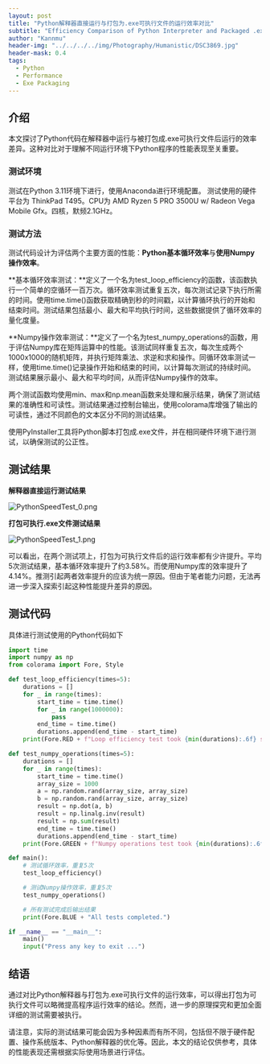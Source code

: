 ```yaml
---
layout: post
title: "Python解释器直接运行与打包为.exe可执行文件的运行效率对比"
subtitle: "Efficiency Comparison of Python Interpreter and Packaged .exe Executable"
author: "Kannmu"
header-img: "../../../../img/Photography/Humanistic/DSC3869.jpg"
header-mask: 0.4
tags:
  - Python
  - Performance
  - Exe Packaging
---
```





<!-- Latex Support -->
<head>
    <script src="https://cdn.mathjax.org/mathjax/latest/MathJax.js?config=TeX-AMS-MML_HTMLorMML"  type="text/javascript"></script>
    <script type="text/x-mathjax-config">
        MathJax.Hub.Config({
            tex2jax: {
            skipTags: ['script', 'noscript', 'style', 'textarea', 'pre'],
            inlineMath: [['$','$']]
            }
        });
    </script>
</head>

## 介绍

本文探讨了Python代码在解释器中运行与被打包成.exe可执行文件后运行的效率差异。这种对比对于理解不同运行环境下Python程序的性能表现至关重要。

### 测试环境

测试在Python 3.11环境下进行，使用Anaconda进行环境配置。
测试使用的硬件平台为 ThinkPad T495。CPU为 AMD Ryzen 5 PRO 3500U w/ Radeon Vega Mobile Gfx。四核，默频2.1GHz。

### 测试方法

测试代码设计为评估两个主要方面的性能：**Python基本循环效率**与**使用Numpy操作效率**。

**基本循环效率测试：**定义了一个名为test_loop_efficiency的函数，该函数执行一个简单的空循环一百万次。循环效率测试重复五次，每次测试记录下执行所需的时间。使用time.time()函数获取精确到秒的时间戳，以计算循环执行的开始和结束时间。测试结果包括最小、最大和平均执行时间，这些数据提供了循环效率的量化度量。

**Numpy操作效率测试：**定义了一个名为test_numpy_operations的函数，用于评估Numpy库在矩阵运算中的性能。该测试同样重复五次，每次生成两个1000x1000的随机矩阵，并执行矩阵乘法、求逆和求和操作。同循环效率测试一样，使用time.time()记录操作开始和结束的时间，以计算每次测试的持续时间。测试结果展示最小、最大和平均时间，从而评估Numpy操作的效率。

两个测试函数均使用min、max和np.mean函数来处理和展示结果，确保了测试结果的准确性和可读性。测试结果通过控制台输出，使用colorama库增强了输出的可读性，通过不同颜色的文本区分不同的测试结果。

使用PyInstaller工具将Python脚本打包成.exe文件，并在相同硬件环境下进行测试，以确保测试的公正性。

## 测试结果

**解释器直接运行测试结果**

![PythonSpeedTest_0.png](https://p.sda1.dev/19/e3690d01ba18b252d04f40d0717feadb/PythonSpeedTest_0.png)


**打包可执行.exe文件测试结果**

![PythonSpeedTest_1.png](https://p.sda1.dev/19/e0b7740f7a2fb7ec505e163cdf60b31f/PythonSpeedTest_1.png)


可以看出，在两个测试项上，打包为可执行文件后的运行效率都有少许提升。平均5次测试结果，基本循环效率提升了约3.58%。而使用Numpy库的效率提升了4.14%。推测引起两者效率提升的应该为统一原因。但由于笔者能力问题，无法再进一步深入探索引起这种性能提升差异的原因。

## 测试代码

具体进行测试使用的Python代码如下

```py
import time
import numpy as np
from colorama import Fore, Style

def test_loop_efficiency(times=5):
    durations = []
    for _ in range(times):
        start_time = time.time()
        for _ in range(1000000):
            pass
        end_time = time.time()
        durations.append(end_time - start_time)
    print(Fore.RED + f"Loop efficiency test took {min(durations):.6f} seconds (min), {max(durations):.6f} seconds (max), {np.mean(durations):.6f} seconds (avg)")

def test_numpy_operations(times=5):
    durations = []
    for _ in range(times):
        start_time = time.time()
        array_size = 1000
        a = np.random.rand(array_size, array_size)
        b = np.random.rand(array_size, array_size)
        result = np.dot(a, b)
        result = np.linalg.inv(result)
        result = np.sum(result)
        end_time = time.time()
        durations.append(end_time - start_time)
    print(Fore.GREEN + f"Numpy operations test took {min(durations):.6f} seconds (min), {max(durations):.6f} seconds (max), {np.mean(durations):.6f} seconds (avg)")

def main():
    # 测试循环效率，重复5次
    test_loop_efficiency()

    # 测试Numpy操作效率，重复5次
    test_numpy_operations()

    # 所有测试完成后输出结果
    print(Fore.BLUE + "All tests completed.")

if __name__ == "__main__":
    main()
    input("Press any key to exit ...")

```

## 结语

通过对比Python解释器与打包为.exe可执行文件的运行效率，可以得出打包为可执行文件可以略微提高程序运行效率的结论。然而，进一步的原理探究和更加全面详细的测试需要被执行。

请注意，实际的测试结果可能会因为多种因素而有所不同，包括但不限于硬件配置、操作系统版本、Python解释器的优化等。因此，本文的结论仅供参考，具体的性能表现还需根据实际使用场景进行评估。

